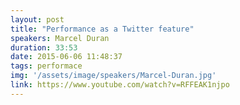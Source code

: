 ```yaml
---
layout: post
title: "Performance as a Twitter feature"
speakers: Marcel Duran
duration: 33:53
date: 2015-06-06 11:48:37
tags: performace
img: '/assets/image/speakers/Marcel-Duran.jpg'
link: https://www.youtube.com/watch?v=RFFEAK1njpo
---
```

